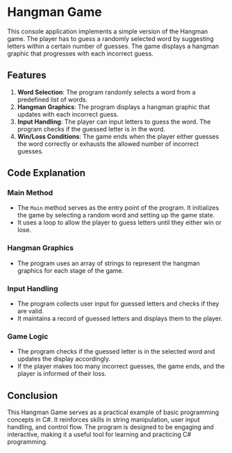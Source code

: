 # Hangman Game

This console application implements a simple version of the Hangman game. The player has to guess a randomly selected word by suggesting letters within a certain number of guesses. The game displays a hangman graphic that progresses with each incorrect guess.

## Features

1. **Word Selection**: The program randomly selects a word from a predefined list of words.
2. **Hangman Graphics**: The program displays a hangman graphic that updates with each incorrect guess.
3. **Input Handling**: The player can input letters to guess the word. The program checks if the guessed letter is in the word.
4. **Win/Loss Conditions**: The game ends when the player either guesses the word correctly or exhausts the allowed number of incorrect guesses.

## Code Explanation

### Main Method

- The `Main` method serves as the entry point of the program. It initializes the game by selecting a random word and setting up the game state.
- It uses a loop to allow the player to guess letters until they either win or lose.

### Hangman Graphics

- The program uses an array of strings to represent the hangman graphics for each stage of the game.

### Input Handling

- The program collects user input for guessed letters and checks if they are valid.
- It maintains a record of guessed letters and displays them to the player.

### Game Logic

- The program checks if the guessed letter is in the selected word and updates the display accordingly.
- If the player makes too many incorrect guesses, the game ends, and the player is informed of their loss.

## Conclusion

This Hangman Game serves as a practical example of basic programming concepts in C#. It reinforces skills in string manipulation, user input handling, and control flow. The program is designed to be engaging and interactive, making it a useful tool for learning and practicing C# programming.
